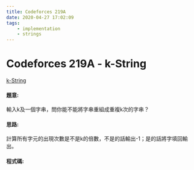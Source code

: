 ```yaml
---
title: Codeforces 219A
date: 2020-04-27 17:02:09
tags:
    - implementation
    - strings
---
```

# Codeforces 219A - k-String
[k-String](https://codeforces.com/problemset/problem/219/A)


#### 題意:
輸入k及一個字串，問你能不能將字串重組成重複k次的字串？
<!-- more -->
#### 思路:
計算所有字元的出現次數是不是k的倍數，不是的話輸出-1；是的話將字填回輸出。

#### 程式碼:
<script src="https://gist.github.com/Daviswww/e4e0ff8ee8a7c9e81a3b707850e14d6c.js"></script>